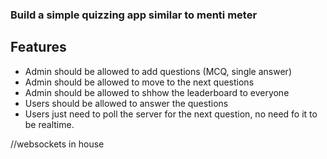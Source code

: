 ### Build a simple quizzing app similar to menti meter

## Features

- Admin should be allowed to add questions (MCQ, single answer)
- Admin should be allowed to move to the next questions
- Admin should be allowed to shhow the leaderboard to everyone
- Users should be allowed to answer the questions
- Users just need to poll the server for the next question, no need fo it to be realtime.

//websockets in house 